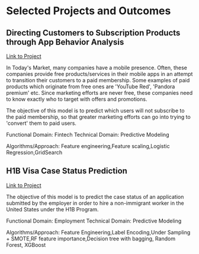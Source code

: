 Selected Projects and Outcomes
==============================
## Directing Customers to Subscription Products through App Behavior Analysis

[Link to Project](https://github.com/)

In Today's Market, many companies have a mobile presence. Often, these companies provide free products/services in their mobile apps in an attempt to transition their customers to a paid membership. Some examples of paid products which originate from free ones are 'YouTube Red', 'Pandora premium' etc. Since marketing efforts are never free, these companies need to know exactly who to target with offers and promotions.

The objective of this model is to predict which users will not subscribe to the paid membership, so that greater marketing efforts can go into trying to 'convert' them to paid users. 

Functional Domain: Fintech
Technical Domain: Predictive Modeling

Algorithms/Approach: Feature engineering,Feature scaling,Logistic Regression,GridSearch


## H1B Visa Case Status Prediction

[Link to Project](https://github.com/)

The objective of this model is to predict the case status of an application submitted by the employer in order to hire a non-immigrant worker in the United States under the H1B Program.

Functional Domain: Employment
Technical Domain: Predictive Modeling

Algorithms/Approach: Feature Engineering,Label Encoding,Under Sampling + SMOTE,RF feature importance,Decision tree with bagging,   Random Forest, XGBoost
